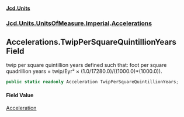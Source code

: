 #### [Jcd.Units](index.md 'index')
### [Jcd.Units.UnitsOfMeasure.Imperial](Jcd.Units.UnitsOfMeasure.Imperial.md 'Jcd.Units.UnitsOfMeasure.Imperial').[Accelerations](Accelerations.md 'Jcd.Units.UnitsOfMeasure.Imperial.Accelerations')

## Accelerations.TwipPerSquareQuintillionYears Field

twip per square quintillion years defined such that: foot per square quadrillion years = twip/Eyr² ×
(1.0/17280.0)/((1000.0)*(1000.0)).

```csharp
public static readonly Acceleration TwipPerSquareQuintillionYears;
```

#### Field Value
[Acceleration](Acceleration.md 'Jcd.Units.UnitTypes.Acceleration')